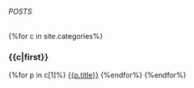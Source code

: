 ###### POSTS
{%for c in site.categories%}
### {{c|first}}
{%for p in c[1]%}
[{{p.title}}]({{p.url}})
{%endfor%}
{%endfor%}
